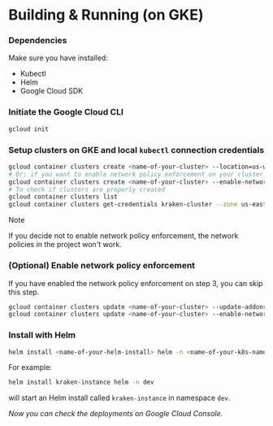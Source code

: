 # Building & Running (on GKE)

### Dependencies
Make sure you have installed:
- Kubectl
- Helm
- Google Cloud SDK

### Initiate the Google Cloud CLI
```bash
gcloud init
```

### Setup clusters on GKE and local `kubectl` connection credentials
```bash
gcloud container clusters create <name-of-your-cluster> --location=us-west1 --num-nodes 1
# Or: if you want to enable network policy enforcement on your cluster
gcloud container clusters create <name-of-your-cluster> --enable-network-policy --location=us-west1 --num-nodes 1
# To check if clusters are properly created
gcloud container clusters list
gcloud container clusters get-credentials kraken-cluster --zone us-east1
```
> [!NOTE]  
> If you decide not to enable network policy enforcement, the network policies in the project won't work. 

### (Optional) Enable network policy enforcement
If you have enabled the network policy enforcement on step 3, you can skip this step. 
```bash
gcloud container clusters update <name-of-your-cluster> --update-addons=NetworkPolicy=ENABLED
gcloud container clusters update <name-of-your-cluster> --enable-network-policy
```

### Install with Helm
```bash
helm install <name-of-your-helm-install> helm -n <name-of-your-k8s-namespace>
```
For example:
```bash
helm install kraken-instance helm -n dev
```
will start an Helm install called `kraken-instance` in namespace `dev`.  


_Now you can check the deployments on Google Cloud Console._